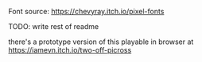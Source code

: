 Font source: https://chevyray.itch.io/pixel-fonts

TODO: write rest of readme

there's a prototype version of this playable in browser at https://iamevn.itch.io/two-off-picross
